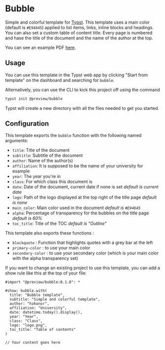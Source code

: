 # Bubble
Simple and colorful template for [Typst](https://typst.app). This template uses a main color (default is `#E94845`) applied to list items, links, inline blocks and headings. You can also set a custom table of content title. Every page is numbered and hase the title of the document and the name of the author at the top.

You can see an example PDF [here](https://github.com/hzkonor/bubble-template/blob/main/main.pdf).

## Usage
You can use this template in the Typst web app by clicking "Start from template" on the dashboard and searching for `bubble`.

Alternatively, you can use the CLI to kick this project off using the command

```bash
typst init @preview/bubble
```

Typst will create a new directory with all the files needed to get you started.

## Configuration
This template exports the `bubble` function with the following named arguments:

- `title`: Title of the document
- `subtitle`: Subtitle of the document
- `author`: Name of the author(s)
- `affiliation`: It is supposed to be the name of your university for example
- `year`: The year you're in
- `class`: For which class this document is 
- `date`: Date of the document, current date if none is set *default is current date*
- `logo`: Path of the logo displayed at the top right of the title page *default is none*
- `main_color`: Main color used in the document *default is `#E94645`*
- `alpha`: Percentage of transparency for the bubbles on the title page *default is 60%*
- `toc_title`: Title of the TOC *default is "Outline"*

This template also exports these functions : 
- `blockquote` : Function that highlights quotes with a grey bar at the left
- `primary-color` : to use your main color
- `secondary-color` : to use your secondary color (which is your main color with the alpha transparency set)

If you want to change an existing project to use this template, you can add a show rule like this at the top of your file:

```typ
#import "@preview/bubble:0.1.0": *

#show: bubble.with(
  title: "Bubble template",
  subtitle: "Simple and colorful template",
  author: "hzkonor",
  affiliation: "University",
  date: datetime.today().display(),
  year: "Year",
  class: "Class",
  logo: "logo.png",
  toc_title: "Table of contents"
) 

// Your content goes here
```